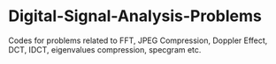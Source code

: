 # Digital-Signal-Analysis-Problems

Codes for problems related to FFT, JPEG Compression, Doppler Effect, DCT, IDCT, eigenvalues compression, specgram etc.
